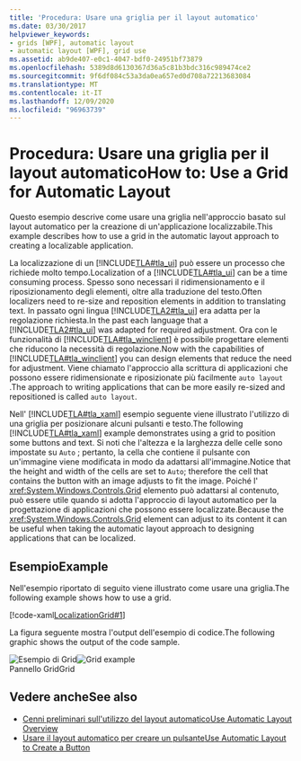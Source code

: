 ```yaml
---
title: 'Procedura: Usare una griglia per il layout automatico'
ms.date: 03/30/2017
helpviewer_keywords:
- grids [WPF], automatic layout
- automatic layout [WPF], grid use
ms.assetid: ab9de407-e0c1-4047-bdf0-24951bf73879
ms.openlocfilehash: 5389d8d6130367d36a5c81b3bdc316c989474ce2
ms.sourcegitcommit: 9f6df084c53a3da0ea657ed0d708a72213683084
ms.translationtype: MT
ms.contentlocale: it-IT
ms.lasthandoff: 12/09/2020
ms.locfileid: "96963739"
---
```

# <a name="how-to-use-a-grid-for-automatic-layout"></a><span data-ttu-id="b4ae5-102">Procedura: Usare una griglia per il layout automatico</span><span class="sxs-lookup"><span data-stu-id="b4ae5-102">How to: Use a Grid for Automatic Layout</span></span>
<span data-ttu-id="b4ae5-103">Questo esempio descrive come usare una griglia nell'approccio basato sul layout automatico per la creazione di un'applicazione localizzabile.</span><span class="sxs-lookup"><span data-stu-id="b4ae5-103">This example describes how to use a grid in the automatic layout approach to creating a localizable application.</span></span>  
  
 <span data-ttu-id="b4ae5-104">La localizzazione di un [!INCLUDE[TLA#tla_ui](../../../includes/tlasharptla-ui-md.md)] può essere un processo che richiede molto tempo.</span><span class="sxs-lookup"><span data-stu-id="b4ae5-104">Localization of a [!INCLUDE[TLA#tla_ui](../../../includes/tlasharptla-ui-md.md)] can be a time consuming process.</span></span> <span data-ttu-id="b4ae5-105">Spesso sono necessari il ridimensionamento e il riposizionamento degli elementi, oltre alla traduzione del testo.</span><span class="sxs-lookup"><span data-stu-id="b4ae5-105">Often localizers need to re-size and reposition elements in addition to translating text.</span></span> <span data-ttu-id="b4ae5-106">In passato ogni lingua [!INCLUDE[TLA2#tla_ui](../../../includes/tla2sharptla-ui-md.md)] era adatta per la regolazione richiesta.</span><span class="sxs-lookup"><span data-stu-id="b4ae5-106">In the past each language that a [!INCLUDE[TLA2#tla_ui](../../../includes/tla2sharptla-ui-md.md)] was adapted for required adjustment.</span></span> <span data-ttu-id="b4ae5-107">Ora con le funzionalità di [!INCLUDE[TLA#tla_winclient](../../../includes/tlasharptla-winclient-md.md)] è possibile progettare elementi che riducono la necessità di regolazione.</span><span class="sxs-lookup"><span data-stu-id="b4ae5-107">Now with the capabilities of [!INCLUDE[TLA#tla_winclient](../../../includes/tlasharptla-winclient-md.md)] you can design elements that reduce the need for adjustment.</span></span> <span data-ttu-id="b4ae5-108">Viene chiamato l'approccio alla scrittura di applicazioni che possono essere ridimensionate e riposizionate più facilmente `auto layout` .</span><span class="sxs-lookup"><span data-stu-id="b4ae5-108">The approach to writing applications that can be more easily re-sized and repositioned is called `auto layout`.</span></span>  
  
 <span data-ttu-id="b4ae5-109">Nell' [!INCLUDE[TLA#tla_xaml](../../../includes/tlasharptla-xaml-md.md)] esempio seguente viene illustrato l'utilizzo di una griglia per posizionare alcuni pulsanti e testo.</span><span class="sxs-lookup"><span data-stu-id="b4ae5-109">The following [!INCLUDE[TLA#tla_xaml](../../../includes/tlasharptla-xaml-md.md)] example demonstrates using a grid to position some buttons and text.</span></span> <span data-ttu-id="b4ae5-110">Si noti che l'altezza e la larghezza delle celle sono impostate su `Auto` ; pertanto, la cella che contiene il pulsante con un'immagine viene modificata in modo da adattarsi all'immagine.</span><span class="sxs-lookup"><span data-stu-id="b4ae5-110">Notice that the height and width of the cells are set to `Auto`; therefore the cell that contains the button with an image adjusts to fit the image.</span></span> <span data-ttu-id="b4ae5-111">Poiché l' <xref:System.Windows.Controls.Grid> elemento può adattarsi al contenuto, può essere utile quando si adotta l'approccio di layout automatico per la progettazione di applicazioni che possono essere localizzate.</span><span class="sxs-lookup"><span data-stu-id="b4ae5-111">Because the <xref:System.Windows.Controls.Grid> element can adjust to its content it can be useful when taking the automatic layout approach to designing applications that can be localized.</span></span>  
  
## <a name="example"></a><span data-ttu-id="b4ae5-112">Esempio</span><span class="sxs-lookup"><span data-stu-id="b4ae5-112">Example</span></span>  
 <span data-ttu-id="b4ae5-113">Nell'esempio riportato di seguito viene illustrato come usare una griglia.</span><span class="sxs-lookup"><span data-stu-id="b4ae5-113">The following example shows how to use a grid.</span></span>  
  
 [!code-xaml[LocalizationGrid#1](~/samples/snippets/csharp/VS_Snippets_Wpf/LocalizationGrid/CS/Pane1.xaml#1)]  
  
 <span data-ttu-id="b4ae5-114">La figura seguente mostra l'output dell'esempio di codice.</span><span class="sxs-lookup"><span data-stu-id="b4ae5-114">The following graphic shows the output of the code sample.</span></span>  
  
 <span data-ttu-id="b4ae5-115">![Esempio di Grid](./media/glob-grid.png "glob_grid")</span><span class="sxs-lookup"><span data-stu-id="b4ae5-115">![Grid example](./media/glob-grid.png "glob_grid")</span></span>  
<span data-ttu-id="b4ae5-116">Pannello Grid</span><span class="sxs-lookup"><span data-stu-id="b4ae5-116">Grid</span></span>  
  
## <a name="see-also"></a><span data-ttu-id="b4ae5-117">Vedere anche</span><span class="sxs-lookup"><span data-stu-id="b4ae5-117">See also</span></span>

- [<span data-ttu-id="b4ae5-118">Cenni preliminari sull'utilizzo del layout automatico</span><span class="sxs-lookup"><span data-stu-id="b4ae5-118">Use Automatic Layout Overview</span></span>](use-automatic-layout-overview.md)
- [<span data-ttu-id="b4ae5-119">Usare il layout automatico per creare un pulsante</span><span class="sxs-lookup"><span data-stu-id="b4ae5-119">Use Automatic Layout to Create a Button</span></span>](how-to-use-automatic-layout-to-create-a-button.md)
